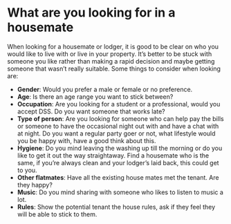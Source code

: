 What are you looking for in a housemate
=======================================
When looking for a housemate or lodger, it is good to be clear on who you would
like to live with or live in your property. It’s better to be stuck with someone
you like rather than making a rapid decision and maybe getting someone that
wasn’t really suitable. Some things to consider when looking are:


* **Gender**: Would you prefer a male or female or no preference.
* **Age**: Is there an age range you want to stick between?
* **Occupation**: Are you looking for a student or a professional, would you accept DSS. Do you want someone that works late?
* **Type of person**: Are you looking for someone who can help pay the bills or someone to have the occasional night out with and have a chat with at night. Do you want a regular party goer or not, what lifestyle would you be happy with, have a good think about this.
* **Hygiene**: Do you mind leaving the washing up till the morning or do you like to get it out the way straightaway. Find a housemate who is the same, if you’re always clean and your lodger’s laid back, this could get to you.
* **Other flatmates**: Have all the existing house mates met the tenant. Are they happy?
* **Music**: Do you mind sharing with someone who likes to listen to music a lot.
* **Rules**: Show the potential tenant the house rules, ask if they feel they will be able to stick to them.

